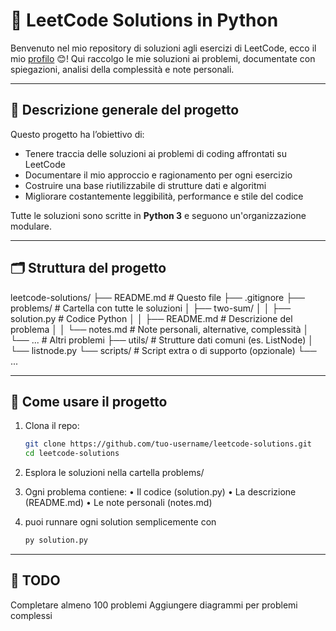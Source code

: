 # 🧠 LeetCode Solutions in Python

Benvenuto nel mio repository di soluzioni agli esercizi di LeetCode, ecco il mio  [profilo](https://leetcode.com/u/gristo/) 😊! 
Qui raccolgo le mie soluzioni ai problemi, documentate con spiegazioni, analisi della complessità e note personali.

---

## 📌 Descrizione generale del progetto

Questo progetto ha l’obiettivo di:

- Tenere traccia delle soluzioni ai problemi di coding affrontati su LeetCode
- Documentare il mio approccio e ragionamento per ogni esercizio
- Costruire una base riutilizzabile di strutture dati e algoritmi
- Migliorare costantemente leggibilità, performance e stile del codice

Tutte le soluzioni sono scritte in **Python 3** e seguono un'organizzazione modulare.

---

## 🗂️ Struttura del progetto

leetcode-solutions/
├── README.md                  # Questo file
├── .gitignore
├── problems/                  # Cartella con tutte le soluzioni
│   ├── two-sum/
│   │   ├── solution.py        # Codice Python
│   │   ├── README.md          # Descrizione del problema
│   │   └── notes.md           # Note personali, alternative, complessità
│   └── ...                    # Altri problemi
├── utils/                     # Strutture dati comuni (es. ListNode)
│   └── listnode.py
└── scripts/                   # Script extra o di supporto (opzionale)
    └── ...

---

## 🧪 Come usare il progetto

1. Clona il repo:
   ```bash
   git clone https://github.com/tuo-username/leetcode-solutions.git
   cd leetcode-solutions

2. Esplora le soluzioni nella cartella problems/

3. Ogni problema contiene:
    • Il codice (solution.py)
    • La descrizione (README.md)
    • Le note personali (notes.md)

4. puoi runnare ogni solution semplicemente con 
    ```bash
    py solution.py

---

## 🚧 TODO
 Completare almeno 100 problemi
 Aggiungere diagrammi per problemi complessi
